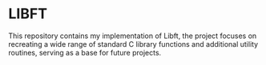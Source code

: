 # LIBFT
This repository contains my implementation of Libft, the project focuses on recreating a wide range of standard C library functions and additional utility routines, serving as a base for future projects.
